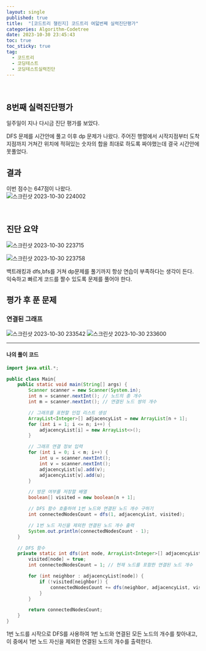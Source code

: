 ```yaml
---
layout: single
published: true
title:  "[코드트리 챌린지] 코드트리 여덟번째 실력진단평가"
categories: Algorithm-Codetree
date: 2023-10-30 23:45:43
toc: true
toc_sticky: true
tag:   
  - 코드트리
  - 코딩테스트
  - 코딩테스트실력진단
---
```

<br>


## 8번째 실력진단평가

일주일이 지나 다시금 진단 평가를 보았다. 

DFS 문제를 시간안에 풀고 이후 dp 문제가 나왔다. 주어진 행렬에서 시작지점부터 도착지점까지 거쳐간 위치에 적혀있는 숫자의 합을 최대로 하도록 짜야했는데 결국 시간안에 못풀었다.

## 결과

이번 점수는 647점이 나왔다.  
![스크린샷 2023-10-30 224002](https://github.com/BaxDailyGit/BaxDailyGit/assets/99312529/fb3e4c1f-341c-4e18-b406-bfe9de159a7d)

<br>

## 진단 요약


![스크린샷 2023-10-30 223715](https://github.com/BaxDailyGit/BaxDailyGit/assets/99312529/3b96d691-449b-438e-a08a-f1854f36154d)

![스크린샷 2023-10-30 223758](https://github.com/BaxDailyGit/BaxDailyGit/assets/99312529/76d56fdd-009a-48cd-af60-b7110c3cdbfb)

백트래킹과 dfs,bfs를 거쳐 dp문제를 풀기까지 항상 연습이 부족하다는 생각이 든다. 익숙하고 빠르게 코드를 짤수 있도록 문제를 풀어야 한다.


## 평가 후 푼 문제

### 연결된 그래프

![스크린샷 2023-10-30 233542](https://github.com/BaxDailyGit/BaxDailyGit/assets/99312529/d2ed0508-ec34-4674-8540-11274f0929ec)
![스크린샷 2023-10-30 233600](https://github.com/BaxDailyGit/BaxDailyGit/assets/99312529/7e31b3b8-be48-46e9-b87b-9b16e7193488)

----------------

#### 나의 풀이 코드



```java
import java.util.*;

public class Main{
    public static void main(String[] args) {
        Scanner scanner = new Scanner(System.in);
        int n = scanner.nextInt(); // 노드의 총 개수
        int m = scanner.nextInt(); // 연결된 노드 쌍의 개수

        // 그래프를 표현할 인접 리스트 생성
        ArrayList<Integer>[] adjacencyList = new ArrayList[n + 1];
        for (int i = 1; i <= n; i++) {
            adjacencyList[i] = new ArrayList<>();
        }

        // 그래프 연결 정보 입력
        for (int i = 0; i < m; i++) {
            int u = scanner.nextInt();
            int v = scanner.nextInt();
            adjacencyList[u].add(v);
            adjacencyList[v].add(u);
        }

        // 방문 여부를 저장할 배열
        boolean[] visited = new boolean[n + 1];

        // DFS 함수 호출하여 1번 노드와 연결된 노드 개수 구하기
        int connectedNodesCount = dfs(1, adjacencyList, visited);

        // 1번 노드 자신을 제외한 연결된 노드 개수 출력
        System.out.println(connectedNodesCount - 1);
    }

    // DFS 함수
    private static int dfs(int node, ArrayList<Integer>[] adjacencyList, boolean[] visited) {
        visited[node] = true;
        int connectedNodesCount = 1; // 현재 노드를 포함한 연결된 노드 개수

        for (int neighbor : adjacencyList[node]) {
            if (!visited[neighbor]) {
                connectedNodesCount += dfs(neighbor, adjacencyList, visited);
            }
        }

        return connectedNodesCount;
    }
}

```

1번 노드를 시작으로 DFS를 사용하여 1번 노드와 연결된 모든 노드의 개수를 찾아내고, 이 중에서 1번 노드 자신을 제외한 연결된 노드의 개수를 출력한다.




